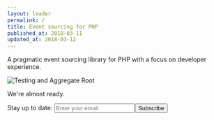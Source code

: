 ```yaml
---
layout: leader
permalink: /
title: Event sourcing for PHP
published_at: 2018-03-11
updated_at: 2018-03-12
---
```


<p class="max-width-medium">
A pragmatic event sourcing library for PHP with a focus on developer experience.
</p>

<div class="text-center">
    <img id="example-testing" src="/static/example.png" class="max-width-full" alt="Testing and Aggregate Root" />
</div>

<p class="max-width-medium">
We're <span>almost</span> ready.
</p>

<form method="post" action="https://widgets.eventsauce.io/signup/" class="max-width-medium">
    <label>Stay up to date:</label>
    <input type="email" name="email" placeholder="Enter your email" /><button type="submit">Subscribe</button>
</form>
